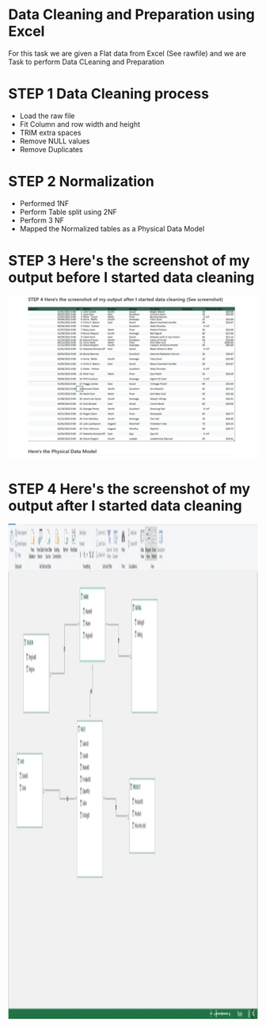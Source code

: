# Data Cleaning and Preparation using Excel
For this task we are given a Flat data from Excel (See rawfile) and we are Task to perform Data CLeaning and Preparation

# STEP 1 Data Cleaning process

- Load the raw file
- Fit Column and row width and height
- TRIM extra spaces
- Remove NULL values
- Remove Duplicates

# STEP 2 Normalization

- Performed 1NF
- Perform Table split using 2NF
- Perform 3 NF
- Mapped the Normalized tables as a Physical Data Model

# STEP 3 Here's the screenshot of my output before I started data cleaning
![screenshot](images/one.jpeg)

# STEP 4 Here's the screenshot of my output after I started data cleaning
<img src="images/AW.png" alt="Alt Text" width="1000" height="1000">
